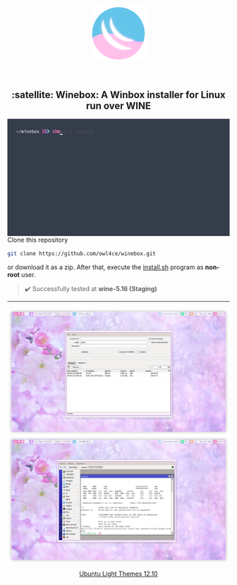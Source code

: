 <p align="center"><a name="top" href="#satellite-winebox-a-winbox-installer-for-linux-run-over-wine"><img width="25%" src="./.winebox/winebox.png"></a></p>

<br>

<h2 align="center">:satellite: Winebox: A Winbox installer for Linux run over WINE</h2>

<a href="./assets/preview.gif"><img src="./assets/preview.gif" alt="preview" align="left" width="516px"></a>

Clone this repository
```bash
git clone https://github.com/owl4ce/winebox.git
```
or download it as a zip. After that, execute the [install.sh](./install.sh) program as **non-root** user.

> :heavy_check_mark: Successfully tested at **wine-5.16 (Staging)**

---

<img src="./assets/winbox1.png" alt="screenshots: winbox run over wine #1" align="center">
<img src="./assets/winbox2.png" alt="screenshots: winbox run over wine #2" align="center">

<a href="https://www.deviantart.com/aerilius/art/Ubuntu-Light-Themes-12-10-327631977"><p align="center">Ubuntu Light Themes 12.10</p><a>
